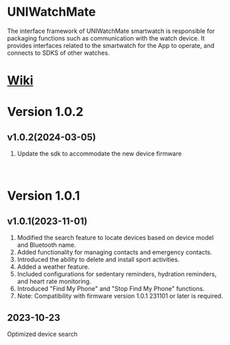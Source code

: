 
# UNIWatchMate

The interface framework of UNIWatchMate smartwatch is responsible for packaging functions such as communication with the watch device. It provides interfaces related to the smartwatch for the App to operate, and connects to SDKS of other watches.
  
# [Wiki](https://github.com/shenjudev/UNIWatchMate-ios-Sample/wiki)  
# Version 1.0.2

## v1.0.2(2024-03-05)
1. Update the sdk to accommodate the new device firmware                 
              <br><br>
# Version 1.0.1

## v1.0.1(2023-11-01)
1. Modified the search feature to locate devices based on device model and Bluetooth name.
2. Added functionality for managing contacts and emergency contacts.
3. Introduced the ability to delete and install sport activities.
4. Added a weather feature.
5. Included configurations for sedentary reminders, hydration reminders, and heart rate monitoring.
6. Introduced "Find My Phone" and "Stop Find My Phone" functions.
7. Note: Compatibility with firmware version 1.0.1 231101 or later is required.
   
     
## 2023-10-23
Optimized device search